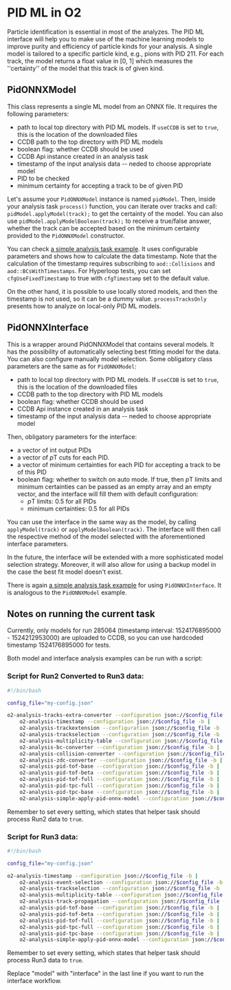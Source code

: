 # PID ML in O2

Particle identification is essential in most of the analyzes.
The PID ML interface will help you to make use of the machine learning models to improve purity and efficiency of particle kinds for your analysis.
A single model is tailored to a specific particle kind, e.g., pions with PID 211. For each track, the model returns a float value in [0, 1] which measures the ''certainty'' of the model that this track is of given kind.

## PidONNXModel

This class represents a single ML model from an ONNX file. It requires the following parameters:
- path to local top directory with PID ML models. If `useCCDB` is set to `true`, this is the location of the downloaded files
- CCDB path to the top directory with PID ML models
- boolean flag: whether CCDB should be used
- CCDB Api instance created in an analysis task
- timestamp of the input analysis data -- neded to choose appropriate model
- PID to be checked
- minimum certainty for accepting a track to be of given PID

Let's assume your `PidONNXModel` instance is named `pidModel`.
Then, inside your analysis task `process()` function, you can iterate over tracks and call: `pidModel.applyModel(track);` to get the certainty of the model.
You can also use `pidModel.applyModelBoolean(track);` to receive a true/false answer, whether the track can be accepted based on the minimum certainty provided to the `PidONNXModel` constructor.

You can check [a simple analysis task example](https://github.com/AliceO2Group/O2Physics/blob/master/Tools/PIDML/simpleApplyPidOnnxModel.cxx).
It uses configurable parameters and shows how to calculate the data timestamp. Note that the calculation of the timestamp requires subscribing to `aod::Collisions` and `aod::BCsWithTimestamps`.
For Hyperloop tests, you can set `cfgUseFixedTimestamp` to true with `cfgTimestamp` set to the default value.

On the other hand, it is possible to use locally stored models, and then the timestamp is not used, so it can be a dummy value. `processTracksOnly` presents how to analyze on local-only PID ML models.

## PidONNXInterface

This is a wrapper around PidONNXModel that contains several models. It has the possibility of automatically selecting best fitting model for the data. You can also configure manually model selection. Some obligatory class parameters are the same as for `PidONNXModel`:
- path to local top directory with PID ML models. If `useCCDB` is set to `true`, this is the location of the downloaded files
- CCDB path to the top directory with PID ML models
- boolean flag: whether CCDB should be used
- CCDB Api instance created in an analysis task
- timestamp of the input analysis data -- neded to choose appropriate model

Then, obligatory parameters for the interface:
- a vector of int output PIDs
- a vector of *p*T cuts for each PID.
- a vector of minimum certainties for each PID for accepting a track to be of this PID
- boolean flag: whether to switch on auto mode. If true, then *p*T limits and minimum certainties can be passed as an empty array and an empty vector, and the interface will fill them with default configuration:
  - *p*T limits: 0.5 for all PIDs
  - minimum certainties: 0.5 for all PIDs

You can use the interface in the same way as the model, by calling `applyModel(track)` or `applyModelBoolean(track)`. The interface will then call the respective method of the model selected with the aforementioned interface parameters.

In the future, the interface will be extended with a more sophisticated model selection strategy. Moreover, it will also allow for using a backup model in the case the best fit model doesn't exist.

There is again [a simple analysis task example](https://github.com/AliceO2Group/O2Physics/blob/master/Tools/PIDML/simpleApplyPidOnnxInterface.cxx) for using `PidONNXInterface`. It is analogous to the `PidONNXModel` example.

## Notes on running the current task

Currently, only models for run 285064 (timestamp interval: 1524176895000 - 1524212953000) are uploaded to CCDB, so you can use hardcoded timestamp 1524176895000 for tests.

Both model and interface analysis examples can be run with a script:

### Script for Run2 Converted to Run3 data:
```bash
#!/bin/bash

config_file="my-config.json"

o2-analysis-tracks-extra-converter --configuration json://$config_file -b |
    o2-analysis-timestamp --configuration json://$config_file -b |
    o2-analysis-trackextension --configuration json://$config_file -b |
    o2-analysis-trackselection --configuration json://$config_file -b |
    o2-analysis-multiplicity-table --configuration json://$config_file -b |
    o2-analysis-bc-converter --configuration json://$config_file -b |
    o2-analysis-collision-converter --configuration json://$config_file -b |
    o2-analysis-zdc-converter --configuration json://$config_file -b |
    o2-analysis-pid-tof-base --configuration json://$config_file -b |
    o2-analysis-pid-tof-beta --configuration json://$config_file -b |
    o2-analysis-pid-tof-full --configuration json://$config_file -b |
    o2-analysis-pid-tpc-full --configuration json://$config_file -b |
    o2-analysis-pid-tpc-base --configuration json://$config_file -b |
    o2-analysis-simple-apply-pid-onnx-model --configuration json://$config_file -b
```
Remember to set every setting, which states that helper task should process Run2 data to `true`.

### Script for Run3 data:
```bash
#!/bin/bash

config_file="my-config.json"

o2-analysis-timestamp --configuration json://$config_file -b |
    o2-analysis-event-selection --configuration json://$config_file -b |
    o2-analysis-trackselection --configuration json://$config_file -b |
    o2-analysis-multiplicity-table --configuration json://$config_file -b |
    o2-analysis-track-propagation --configuration json://$config_file -b |
    o2-analysis-pid-tof-base --configuration json://$config_file -b |
    o2-analysis-pid-tof-beta --configuration json://$config_file -b |
    o2-analysis-pid-tof-full --configuration json://$config_file -b |
    o2-analysis-pid-tpc-full --configuration json://$config_file -b |
    o2-analysis-pid-tpc-base --configuration json://$config_file -b |
    o2-analysis-simple-apply-pid-onnx-model --configuration json://$config_file -b
```
Remember to set every setting, which states that helper task should process Run3 data to `true`.


Replace "model" with "interface" in the last line if you want to run the interface workflow.
